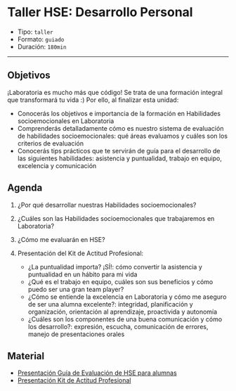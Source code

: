 # Taller HSE: Desarrollo Personal

- Tipo: `taller`
- Formato: `guiado`
- Duración: `180min`

***

## Objetivos

¡Laboratoria es mucho más que código! Se trata de una formación integral que
transformará tu vida :) Por ello, al finalizar esta unidad:

- Conocerás los objetivos e importancia de la formación en Habilidades
  socioemocionales en Laboratoria
- Comprenderás detalladamente cómo es nuestro sistema de evaluación de
  habilidades socioemocionales: qué áreas evaluamos y cuáles son los
  criterios de evaluación
- Conocerás tips prácticos que te servirán de guía para el desarrollo de
  las siguientes habilidades: asistencia y puntualidad, trabajo en
  equipo, excelencia y comunicación

## Agenda

1. ¿Por qué desarrollar nuestras Habilidades socioemocionales?

2. ¿Cuáles son las Habilidades socioemocionales que trabajaremos en
   Laboratoria?

3. ¿Cómo me evaluarán en HSE?

4. Presentación del Kit de Actitud Profesional:

   + ¿La puntualidad importa? ¡SÍ!: cómo convertir la asistencia y
     puntualidad en un hábito para mi vida
   + ¿Qué es el trabajo en equipo, cuáles son sus beneficios y cómo puedo ser
     una gran team player?
   + ¿Cómo se entiende la excelencia en Laboratoria y cómo me aseguro de ser una
     alumna excelente?: integridad, planificación y organización, orientación al
     aprendizaje, proactivida y autonomía
   + ¿Cuáles son los componentes de una buena comunicación y cómo los
     desarrollo?: expresión, escucha, comunicación de errores, manejo de
     presentaciones orales

## Material

- [Presentación Guía de Evaluación de HSE para alumnas](https://docs.google.com/presentation/d/1wEp96YqyJDSPeh6zbEaMVq1jPt1ebqsXyulvXMf6Qgo/edit#slide=id.g1b73c42c66_0_124)
- [Presentación Kit de Actitud Profesional](https://docs.google.com/presentation/d/1GfqZTQbekbyJf4UqP-RqrSB1zDDhKu9bvUv5u7u7vdg/edit#slide=id.g266b40249b_0_0)
